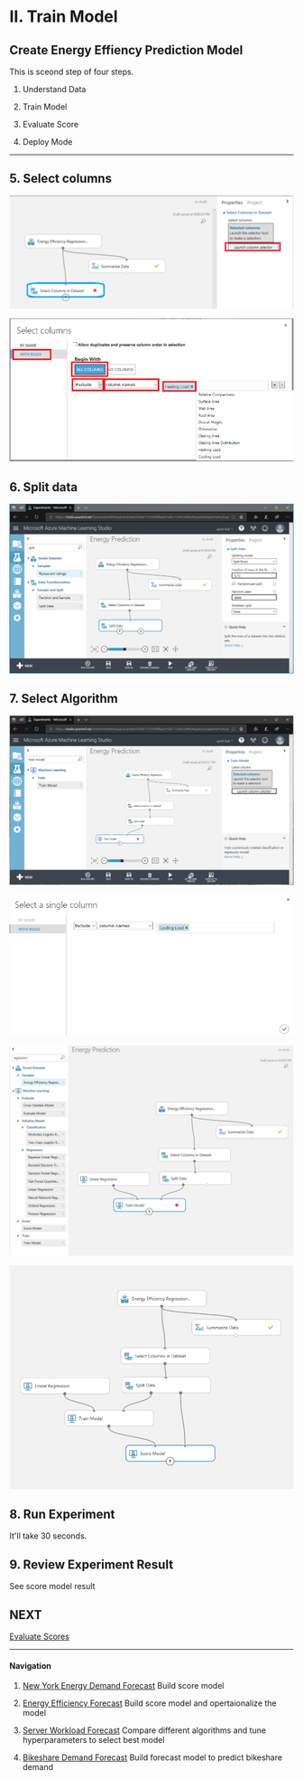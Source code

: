 # II. Train Model

## Create Energy Effiency Prediction Model

This is sceond step of four steps.

1. Understand Data

1. Train Model

1. Evaluate Score

1. Deploy Mode 

***

## 5. Select columns

![Train Model](../images/15.png)

![Train Model](../images/16.png)

## 6. Split data

![Train Model](../images/17.png)

## 7. Select Algorithm

![Train Model](../images/18.png)

![Train Model](../images/20.png)

![Train Model](../images/19.png)

![Train Model](../images/21.png)

## 8. Run Experiment

It'll take 30 seconds.

## 9. Review Experiment Result

See score model result

## NEXT
[Evaluate Scores](./02.03.EvaluateScore.md)

--- 

#### Navigation

1. <a href="https://github.com/xlegend1024/az-mlstudio-hol/blob/master/NYCEnergyForecast/01.01.NYCEnergyForecast.md" target="_blank">New York Energy Demand Forecast</a>
Build score model

1. <a href="https://github.com/xlegend1024/az-mlstudio-hol/blob/master/EnergyEfficiency/02.01.EnergyEfficiency.md" target="_blank">Energy Efficiency Forecast</a>
Build score model and opertaionalize the model

1. <a href="https://github.com/xlegend1024/az-mlstudio-hol/blob/master/ServerWorkloadForecast/03.01.ServerWorkLoadForecast.md" target="_blank">Server Workload Forecast</a>
Compare different algorithms and tune hyperparameters to select best model 

1. <a href="https://github.com/xlegend1024/az-mlstudio-hol/blob/master/ServerWorkloadForecast/04.01.BikeshareDemandForecast.md" target="_blank">Bikeshare Demand Forecast</a>
Build forecast model to predict bikeshare demand